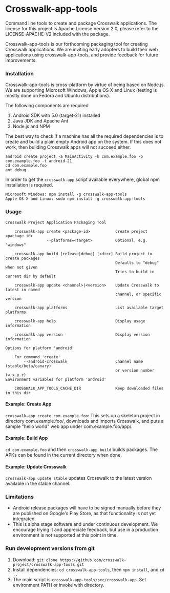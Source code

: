 Crosswalk-app-tools
===================

Command line tools to create and package Crosswalk applications. The license for this project is Apache License
Version 2.0, please refer to the LICENSE-APACHE-V2 included with the package.

Crosswalk-app-tools is our forthcoming packaging tool for creating Crosswalk applications. We are inviting early adopters to build their web applications using crosswalk-app-tools, and provide feedback for future improvements.


### Installation

Crosswalk-app-tools is cross-platform by virtue of being based on Node.js. We are supporting Microsoft Windows, Apple OS X and Linux (testing is mostly done on Fedora and Ubuntu distributions).

The following components are required
  1. Android SDK with 5.0 (target-21) installed
  2. Java JDK and Apache Ant
  3. Node.js and NPM

The best way to check if a machine has all the required dependencies is to create and build a plain empty Android app 
on the system. If this does not work, then building Crosswalk apps will not succeed either.

```
android create project -a MainActivity -k com.example.foo -p com.example.foo -t android-21
cd com.example.foo
ant debug
```

In order to get the `crosswalk-app` script available everywhere, global npm installation is required.
```
Microsoft Windows: npm install -g crosswalk-app-tools
Apple OS X and Linux: sudo npm install -g crosswalk-app-tools
```


### Usage

```
Crosswalk Project Application Packaging Tool

    crosswalk-app create <package-id>           Create project <package-id>
                  --platforms=<target>          Optional, e.g. "windows"

    crosswalk-app build [release|debug] [<dir>] Build project to create packages
                                                Defaults to "debug" when not given
                                                Tries to build in current dir by default

    crosswalk-app update <channel>|<version>    Update Crosswalk to latest in named
                                                channel, or specific version

    crosswalk-app platforms                     List available target platforms

    crosswalk-app help                          Display usage information

    crosswalk-app version                       Display version information

Options for platform 'android'

    For command 'create'
        --android-crosswalk    	                Channel name (stable/beta/canary)
                                                or version number (w.x.y.z)
Environment variables for platform 'android'

    CROSSWALK_APP_TOOLS_CACHE_DIR               Keep downloaded files in this dir
```
#### Example: Create App
`crosswalk-app create com.example.foo`: This sets up a skeleton project in directory com.example.foo/, downloads and imports Crosswalk, and puts a sample "hello world" web app under com.example.foo/app/.

#### Example: Build App
`cd com.example.foo` and then `crosswalk-app build` builds packages. The APKs can be found in the current directory when done.

#### Example: Update Crosswalk
`crosswalk-app update stable` updates Crosswalk to the latest version available in the stable channel.


### Limitations
* Android release packages will have to be signed manually before they are published on Google's Play Store, as that functionality is not yet integrated.
* This is alpha stage software and under continuous development. We encourage trying it and appreciate feedback, but use in a production environment is not supported at this point in time.


### Run development versions from git

1. Download: `git clone https://github.com/crosswalk-project/crosswalk-app-tools.git`
3. Install dependencies: `cd crosswalk-app-tools`, then `npm install`, and `cd ..`
4. The main script is `crosswalk-app-tools/src/crosswalk-app`. Set environment PATH or invoke with directory.

